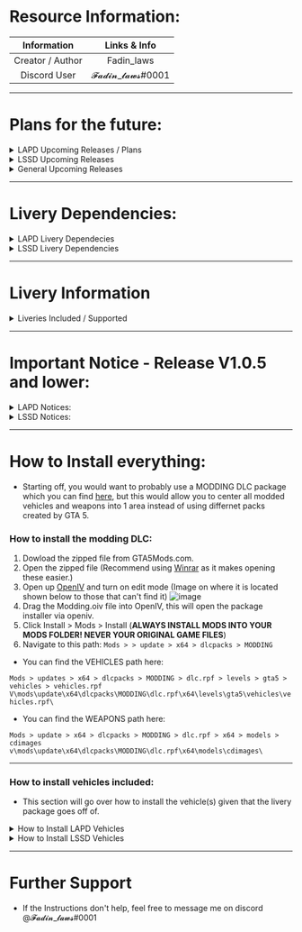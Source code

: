 # Resource Information:

|     Information     |    Links & Info     |
|  :----------------: |   :-------------:   |
|   Creator / Author  |      Fadin_laws     |
|     Discord User    |  𝓕𝓪𝓭𝓲𝓷_𝓵𝓪𝔀𝓼#0001  |

* ***

# Plans for the future:

<details><summary>LAPD Upcoming Releases / Plans</summary>

* ❌ Vehicle pack switch (Removing the support for Ripples legacy pack.
* ❌ Liveries redone to update quality
* ✅ Finding a new vehicle pack to replace LAPD Current. 
* ❌ 2011 CVPI Livery Creation
* ❌ 2014 Charger Livery Creation
* ❌ 2018 Charger Livery Creation
* ❌ 2018 Taurus Livery Creation
* ❌ 2018 Durango Livery Creation
* ❌ 2020 Explorer Livery Creation
* ❌ 2020 Tahoe Livery Creation

<img src="https://readme-typing-svg.herokuapp.com?font=Montserrat&color=%34faff&size=12&vCenter=true&height=19&lines=❓+Emoji+Key...+What+Do+The+Emojis+Mean?">

|   Emoji  |     Meaning     |
| :------: | :-------------: |
|    ❌   |    Not Finished  |
|    ✅   |     Finished     |


</details>


<details><summary>LSSD Upcoming Releases</summary>

* ❌ All vehicles in the pack skinned to support LSSD Liveries.
* ❌ Redo the current vehicles to up the quality + desgin of the liveries.
* ❌ 2011 CVPI Livery Creation
* ✅ 2014 Charger Livery Creation
* ❌ 2018 Charger Livery Creation
* ❌ 2018 Taurus Livery Creation
* ❌ 2018 Durango Livery Creation
* ❌ 2020 Explorer Livery Creation
* ✅ 2020 Tahoe Livery Creation

<img src="https://readme-typing-svg.herokuapp.com?font=Montserrat&color=%34faff&size=12&vCenter=true&height=19&lines=❓+Emoji+Key...+What+Do+The+Emojis+Mean?">

|   Emoji  |     Meaning     |
| :------: | :-------------: |
|    ❌   |    Not Finished  |
|    ✅   |     Finished     |

</details>

<details><summary>General Upcoming Releases</summary>

* Once the liveries are completed, there will also be a SAN ANDREAS version of the LA-Based liveries that are being created, this way anyone that wants to use LA based liveries but keep it San Andreas can do that too.
* The liveries will already be placed onto the vehicles supplied in the pack, however, links to the original vehicle pack will also be provided along side 2 folders for the templates + liveries.png files used on the pre-made vehicles.

</details>

* ***

# Livery Dependencies:

<details><summary>LAPD Livery Dependecies</summary>

|    Creator Info      |            Links               |
| :------------------: | :----------------------------: |
|   Vehicle Author     |        [Ripple](https://www.lcpdfr.com/profile/325713-ripple/content/?change_section=1) |
|     Pack Link        |        [Vehicle Pack LCPDFR.com](https://www.lcpdfr.com/downloads/gta5mods/vehiclemodels/25892-els-lspd-legacy-pack/page/2/) |

</details>

<details><summary>LSSD Livery Dependencies</summary>

|    Creator Info      |            Links               |
| :------------------: | :----------------------------: |
|   Vehicle Author     |        [Allen Development](https://www.lcpdfr.com/profile/382698-allen-development/) |
|     Pack Link        |        [Vehicle Pack LCPDFR.com](https://www.lcpdfr.com/downloads/gta5mods/vehiclemodels/41875-whelen-liberty-1-pack-addon-rb-bb/) |

</details>

* ***

# Livery Information

<details><summary>Liveries Included / Supported</summary>

<details><summary>LAPD Liveries</summary>

|  LAPD Vehicles  |    Supported  |          Livery Status           |
| :-------------: |   :---------: |   :---------------------------:  |
| 2011 CVPI       |       ✔️     |   ⏲ Completed [Awaiting Update] |
| 2014 Tahoe      |       ✔️     |   ⏲ Completed [Awaiting Update] |
| 2014 Charger    |       ✔️     |   ⏲ Completed [Awaiting Update] |
| 2018 Charger    |       ✔️     |   ⏲ Completed [Awaiting Update] |
| 2018 Taurus     |       ✔️     |   ⏲ Completed [Awaiting Update] |
| 2020 Explorer   |       ✔️     |   ⏲ Completed [Awaiting Update] |

</details>

<details><summary>LSSD Liveries</summary>

|  LSSD Vehicles  |    Supported  |          Livery Status            |
| :-------------: |   :---------: |  :----------------------------:   |
| 2011 CVPI       |       ❌      |       🔨 Under Development       |
| 2014 Charger    |       ✔️      |   ⏲ Completed [Awaiting Update] |
| 2018 Taurus     |       ❌      |       🔨 Under Development       |
| 2018 Charger    |       ❌      |       🔨 Under Development       |
| 2018 Durango    |       ❌      |       🔨 Under Development       |
| 2020 Explorer   |       ❌      |       🔨 Under Development       |
| 2020 Tahoe      |       ✔️      |   ⏲ Completed [Awaiting Update] |

</details>

</details>

* ***

# Important Notice - Release V1.0.5 and lower:

<details><summary>LAPD Notices:</summary>

* The 2018 Taurus livery is lower quality than wanted due to the template of the vehicle provided being lower quality than the other vehicles in the pack.
* The 2018 Charger livery is lower quality than wanted due to the template of the vehicle provided being lower quality than the other vehicles in the pack.
  * Update Release V1.1.0 Will have better quality liveries for all vehicles + updated vehicle packs.
  
</details>

<details><summary>LSSD Notices:</summary>

* Currently the only vehicles supported by the liveries are the 2020 tahoe and 2014 charger. In the next coming update, there will be more vehicles supported!

</details>

* ***

# How to Install everything:
* Starting off, you would want to probably use a MODDING DLC package which you can find [here](https://www.gta5-mods.com/misc/modding-dlc-pack-v), but this would allow you to center all modded vehicles and weapons into 1 area instead of using differnet packs created by GTA 5.


### How to install the modding DLC:
1. Dowload the zipped file from GTA5Mods.com.
2. Open the zipped file (Recommend using [Winrar](https://www.win-rar.com/predownload.html?&L=0) as it makes opening these easier.)
3. Open up [OpenIV](https://openiv.com/) and turn on edit mode (Image on where it is located shown below to those that can't find it)
![image](https://user-images.githubusercontent.com/77021072/220744556-52e6e6eb-e8a9-4f62-b9e6-4c1cef5a59c4.png)
4. Drag the Modding.oiv file into OpenIV, this will open the package installer via openiv.
5. Click Install > Mods > Install (**ALWAYS INSTALL MODS INTO YOUR MODS FOLDER! NEVER YOUR ORIGINAL GAME FILES**)
6. Navigate to this path: ``Mods > > update > x64 > dlcpacks > MODDING``
* You can find the VEHICLES path here: 

```Mods > updates > x64 > dlcpacks > MODDING > dlc.rpf > levels > gta5 > vehicles > vehicles.rpf```
```V\mods\update\x64\dlcpacks\MODDING\dlc.rpf\x64\levels\gta5\vehicles\vehicles.rpf\```

* You can find the WEAPONS path here:

```Mods > update > x64 > dlcpacks > MODDING > dlc.rpf > x64 > models > cdimages```
```v\mods\update\x64\dlcpacks\MODDING\dlc.rpf\x64\models\cdimages\```

* ***

### How to install vehicles included:

* This section will go over how to install the vehicle\(s) given that the livery package goes off of.

<details><summary>How to Install LAPD Vehicles</summary>

1. Download the zipped file provided on [LCPDFR.com](https://www.lcpdfr.com/downloads/gta5mods/vehiclemodels/25892-els-lspd-legacy-pack/page/2/)
2. Navigate to this path in openiv: ``V\mods\update\x64\dlcpacks\MODDING\dlc.rpf\x64\levels\gta5\vehicles\vehicles.rpf\``
3. Drag the vehicles you are wanting (Whether it's Slicktop / Hardtop) into the vehicles.rpf)
4. That's everything, you've installed the vehicles into your GTA 5!

</details>

<details><summary>How to Install LSSD Vehicles</summary>

* This section will go over 2 things, (1) being how to convert the addon version into a REPLACEMENT version; If you want to use ADDON ignore the dropdown section below this message!

<details><summary>How to convert the LSSD Addon vehicles into a replacement pack!</summary>

1. Add the dlc.rpf into your mods folder. \(This way you can open the vehicles with ease)
2. Open the .rpf and navigate to the vehicles - ``\x64\levels\gta5\vehicles\vehicles.rpf\``
3. Find what cars you are wanting to replace SHERIFF and SHERIFF2 
4. Drag them to a folder onto your desktop.
5. Rename the vehicle that you want to replace SHERIFF to look like the dropdown code below 
  * For this demonstration I am going to be using the 2011 CVPI and 2020 Tahoe!
  
<details><summary>2011 CVPI Addon - Replacement</summary>

```css
lib11cvpi.yft → sheriff.yft
lib11cvpi.ytd → sheriff.ytd
lib11cvpi_hi.ytd → sheriff_hi.ytd

ELS file name change: (ELS file location: Folder - ELS
lib11cvpi.xml → sheriff.xml

Anything that is related the vehicle 11cvpirb you want to change to say sheriff
```

</details>

<details><summary>2020 Tahoe Addon - Replacement</summary>

```css
lib20tahoe.yft → sheriff2.yft
lib20tahoe.ytd → sheriff2.ytd
lib20tahoe_hi.ytd → sheriff2_hi.ytd

ELS file name change: (ELS file location: Folder - ELS
lib20tahoe.xml → sheriff2.xml

Anything that is related the vehicle 20tahoerb you want to change to say sheriff2
```

</details>

</details>

* ***

### How to install the addon version of the LSSD vehicle pack - Created by Allen Development:

1. Download the Zipped file provided and open the folder.
2. Whilst on the main directory for the zipped file, the main folders you will need are the ELS files and the lib1pack located in the MODLES DLC folder.
3. Navigate to the following path located below:
```
V\mods\update\x64\dlcpacks\
```
4. Drag the folder ``lib1pack`` into the dlcpack location.
5. Head back to the mods directory and navigate to the following path:
```css
V\mods\update\update.rpf\common\data\dlclist.xml
```
6. After opening the dlclist.xml file __IN EDIT MODE__ type the following line at the bottom under the last dlclist calling.
```css
<Item>dlcpacks:/lib1pack/</Item>
```

</details>

* ***

# Further Support  
  
* If the Instructions don't help, feel free to message me on discord @𝓕𝓪𝓭𝓲𝓷_𝓵𝓪𝔀𝓼#0001
